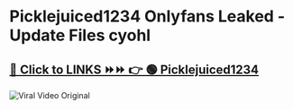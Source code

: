 
 # Picklejuiced1234 Onlyfans Leaked - Update Files cyohl

## <h2><a href="https://clipsfans.com/Picklejuiced1234&ref=git">🔗 Click to LINKS ⏩⏩ 👉 🟢 Picklejuiced1234 </a></h2>

<a href="https://clipsfans.com/Picklejuiced1234&ref=git" rel="nofollow" data-target="animated-image.originalLink"><img src="https://i.ibb.co.com/xMMVF88/686577567.gif" alt="Viral Video Original" style="max-width: 100%; display: inline-block;" data-target="animated-image.originalImage"></a>

